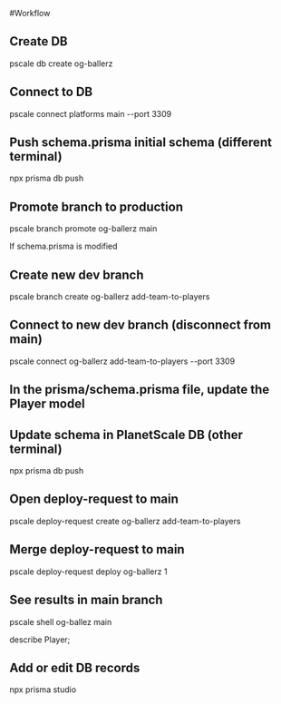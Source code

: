#Workflow

## Create DB

pscale db create og-ballerz

## Connect to DB

pscale connect platforms main --port 3309

## Push schema.prisma initial schema (different terminal)

npx prisma db push

## Promote branch to production

pscale branch promote og-ballerz main

If schema.prisma is modified

## Create new dev branch

pscale branch create og-ballerz add-team-to-players

## Connect to new dev branch (disconnect from main)

pscale connect og-ballerz add-team-to-players --port 3309

## In the prisma/schema.prisma file, update the Player model

## Update schema in PlanetScale DB (other terminal)

npx prisma db push

## Open deploy-request to main

pscale deploy-request create og-ballerz add-team-to-players

## Merge deploy-request to main

pscale deploy-request deploy og-ballerz 1

## See results in main branch

pscale shell og-ballez main

describe Player;

## Add or edit DB records

npx prisma studio
